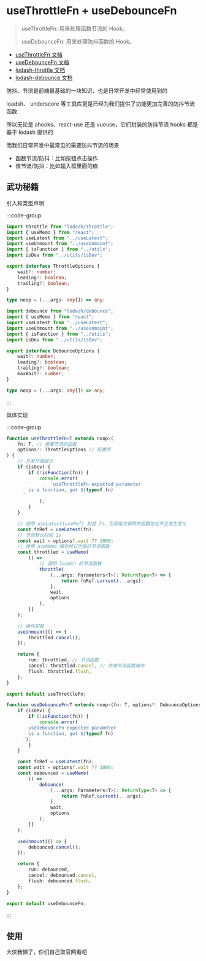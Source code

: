 # useThrottleFn + useDebounceFn

> useThrottleFn: 用来处理函数节流的 Hook。
>
> useDebounceFn: 用来处理防抖函数的 Hook。

- [useThrottleFn 文档](https://ahooks.js.org/zh-CN/hooks/use-throttle-fn)
- [useDebounceFn 文档](https://ahooks.js.org/zh-CN/hooks/use-debounce-fn)
- [lodash-throttle 文档](https://www.lodashjs.com/docs/lodash.throttle)
- [lodash-debounce 文档](https://www.lodashjs.com/docs/lodash.debounce)

防抖、节流是前端最基础的一块知识，也是日常开发中经常使用到的

loadsh、 underscore 等工具库更是已经为我们提供了功能更加完善的防抖节流函数

所以无论是 ahooks、react-use 还是 vueuse，它们封装的防抖节流 hooks 都是基于 lodash 提供的

而我们日常开发中最常见的需要防抖节流的场景

- 函数节流/防抖：比如按钮点击操作
- 值节流/防抖：比如输入框里面的值

## 武功秘籍

引入和类型声明

:::code-group
```ts [useThrottleFn]{1,8-12}
import throttle from "lodash/throttle";
import { useMemo } from "react";
import useLatest from "../useLatest";
import useUnmount from "../useUnmount";
import { isFunction } from "../utils";
import isDev from "../utils/isDev";

export interface ThrottleOptions {
	wait?: number;
	leading?: boolean;
	trailing?: boolean;
}

type noop = (...args: any[]) => any;
```

```ts [useDebounceFn]{1,8-13}
import debounce from "lodash/debounce";
import { useMemo } from "react";
import useLatest from "../useLatest";
import useUnmount from "../useUnmount";
import { isFunction } from "../utils";
import isDev from "../utils/isDev";

export interface DebounceOptions {
	wait?: number;
	leading?: boolean;
	trailing?: boolean;
	maxWait?: number;
}

type noop = (...args: any[]) => any;
```
:::

具体实现

:::code-group

```ts [useThrottleFn]{16-37}
function useThrottleFn<T extends noop>(
	fn: T, // 需要节流的函数
	options?: ThrottleOptions // 配置项
) {
	// 开发环境提示
	if (isDev) {
		if (!isFunction(fn)) {
			console.error(
				`useThrottleFn expected parameter
        is a function, got ${typeof fn}
      `
			);
		}
	}

	// 使用 useLatest(useRef) 封装 fn，包装每次调用的函数地址不会发生变化
	const fnRef = useLatest(fn);
	// 节流默认时间 1s
	const wait = options?.wait ?? 1000;
	// 使用 useMemo 缓存经过包装的节流函数
	const throttled = useMemo(
		() =>
			// 调用 loadsh 的节流函数
			throttle(
				(...args: Parameters<T>): ReturnType<T> => {
					return fnRef.current(...args);
				},
				wait,
				options
			),
		[]
	);

	// 组件卸载
	useUnmount(() => {
		throttled.cancel();
	});

	return {
		run: throttled, // 节流函数
		cancel: throttled.cancel, // 终端节流函数操作
		flush: throttled.flush,
	};
}

export default useThrottleFn;
```

```ts [useDebounceFn]{1,27-43}
function useDebounceFn<T extends noop>(fn: T, options?: DebounceOptions) {
	if (isDev) {
		if (!isFunction(fn)) {
			console.error(`
        useDebounceFn expected parameter
        is a function, got ${typeof fn}
      `);
		}
	}

	const fnRef = useLatest(fn);
	const wait = options?.wait ?? 1000;
	const debounced = useMemo(
		() =>
			debounce(
				(...args: Parameters<T>): ReturnType<T> => {
					return fnRef.current(...args);
				},
				wait,
				options
			),
		[]
	);

	useUnmount(() => {
		debounced.cancel();
	});

	return {
		run: debounced,
		cancel: debounced.cancel,
		flush: debounced.flush,
	};
}

export default useDebounceFn;
```

:::

## 使用

大侠我懒了，你们自己取官网看吧
